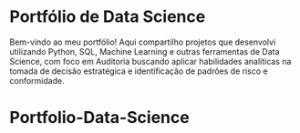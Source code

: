 # Portfólio de Data Science  

Bem-vindo ao meu portfólio! Aqui compartilho projetos que desenvolvi utilizando Python, SQL, Machine Learning e outras ferramentas de Data Science, com foco em Auditoria buscando aplicar habilidades analíticas na tomada de decisão estratégica e identificação de padrões de risco e conformidade.  
# Portfolio-Data-Science
